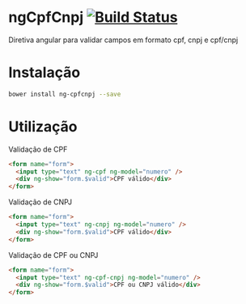 ngCpfCnpj [![Build Status](https://travis-ci.org/lazarofl/ngCpfCnpj.svg)](https://travis-ci.org/lazarofl/ngCpfCnpj)
=========

Diretiva angular para validar campos em formato cpf, cnpj e cpf/cnpj


Instalação
==============

```sh
bower install ng-cpfcnpj --save
```

Utilização
==================


Validação de CPF
```html
<form name="form">
  <input type="text" ng-cpf ng-model="numero" />
  <div ng-show="form.$valid">CPF válido</div>
</form>
```

Validação de CNPJ
```html
<form name="form">
  <input type="text" ng-cnpj ng-model="numero" />
  <div ng-show="form.$valid">CPF válido</div>
</form>
```

Validação de CPF ou CNPJ
```html
<form name="form">
  <input type="text" ng-cpf-cnpj ng-model="numero" />
  <div ng-show="form.$valid">CPF ou CNPJ válido</div>
</form>
```

